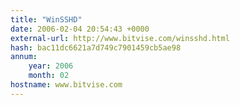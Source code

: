 ```yaml
---
title: "WinSSHD"
date: 2006-02-04 20:54:43 +0000
external-url: http://www.bitvise.com/winsshd.html
hash: bac11dc6621a7d749c7901459cb5ae98
annum:
    year: 2006
    month: 02
hostname: www.bitvise.com
---
```



